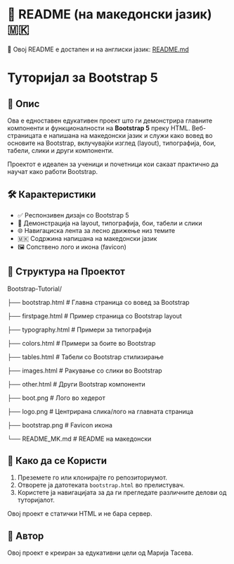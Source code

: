 # 📘 README (на македонски јазик) 🇲🇰
📘 Овој README е достапен и на англиски јазик: [README.md](./README.md)
# Туторијал за Bootstrap 5

## 📌 Опис

Ова е едноставен едукативен проект што ги демонстрира главните компоненти и функционалности на **Bootstrap 5** преку HTML. Веб-страницата е напишана на македонски јазик и служи како вовед во основите на Bootstrap, вклучувајќи изглед (layout), типографија, бои, табели, слики и други компоненти.

Проектот е идеален за ученици и почетници кои сакаат практично да научат како работи Bootstrap.

## 🛠 Карактеристики

- ✅ Респонзивен дизајн со Bootstrap 5
- 🧱 Демонстрација на layout, типографија, бои, табели и слики
- 🌐 Навигациска лента за лесно движење низ темите
- 🇲🇰 Содржина напишана на македонски јазик
- 🖼 Сопствено лого и икона (favicon)

## 🧩 Структура на Проектот

Bootstrap-Tutorial/

├── bootstrap.html # Главна страница со вовед за Bootstrap

├── firstpage.html # Пример страница со Bootstrap layout

├── typography.html # Примери за типографија

├── colors.html # Примери за боите во Bootstrap

├── tables.html # Табели со Bootstrap стилизирање

├── images.html # Ракување со слики во Bootstrap

├── other.html # Други Bootstrap компоненти

├── boot.png # Лого во хедерот

├── logo.png # Центрирана слика/лого на главната страница

├── bootstrap.png # Favicon икона

└── README_MK.md # README на македонски

## 🚀 Како да се Користи

1. Преземете го или клонирајте го репозиториумот.
2. Отворете ја датотеката `bootstrap.html` во прелистувач.
3. Користете ја навигацијата за да ги прегледате различните делови од туторијалот.

Овој проект е статички HTML и не бара сервер.

## 👤 Автор

Овој проект е креиран за едукативни цели од Марија Тасева.
